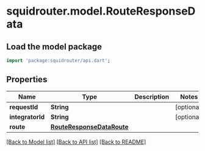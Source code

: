 # squidrouter.model.RouteResponseData

## Load the model package
```dart
import 'package:squidrouter/api.dart';
```

## Properties
Name | Type | Description | Notes
------------ | ------------- | ------------- | -------------
**requestId** | **String** |  | [optional] 
**integratorId** | **String** |  | [optional] 
**route** | [**RouteResponseDataRoute**](RouteResponseDataRoute.md) |  | 

[[Back to Model list]](../README.md#documentation-for-models) [[Back to API list]](../README.md#documentation-for-api-endpoints) [[Back to README]](../README.md)


